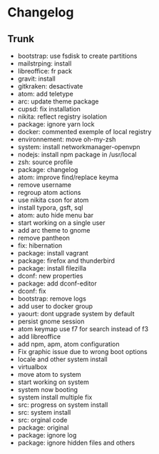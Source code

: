 
# Changelog

## Trunk

* bootstrap: use fsdisk to create partitions
* mailstrping: install
* libreoffice: fr pack
* gravit: install
* gitkraken: desactivate
* atom: add teletype
* arc: update theme package
* cupsd: fix installation
* nikita: reflect registry isolation
* package: ignore yarn lock
* docker: commented exemple of local registry
* environnement: move oh-my-zsh
* system: install networkmanager-openvpn
* nodejs: install npm package in /usr/local
* zsh: source profile
* package: changelog
* atom: improve find/replace keyma
* remove username
* regroup atom actions
* use nikita cson for atom
* install typora, gsft, sql
* atom: auto hide menu bar
* start working on a single user
* add arc theme to gnome
* remove pantheon
* fix: hibernation
* package: install vagrant
* package: firefox and thunderbird
* package: install filezilla
* dconf: new properties
* package: add dconf-editor
* dconf: fix
* bootstrap: remove logs
* add user to docker group
* yaourt: dont upgrade system by default
* persist gnome session
* atom keymap use f7 for search instead of f3
* add libreoffice
* add npm, apm, atom configuration
* Fix graphic issue due to wrong boot options
* locale and other system install
* virtualbox
* move atom to system
* start working on system
* system now booting
* system install multiple fix
* src: progress on system install
* src: system install
* src: orginal code
* package: original
* package: ignore log
* package: ignore hidden files and others
